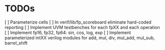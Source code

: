 # TODOs

[ ] Parameterize cells
[ ] In verif/lib/fp_scoreboard eliminate hard-coded reporting
[ ] Implement UVM testbenches for each fpXX and each operation
[ ] Implement fp16, fp32, fp64: sin, cos, log, exp
[ ] Implement parameterized intXX verilog modules for add, mul, div, mul_add, mul_sub, barrel_shift
